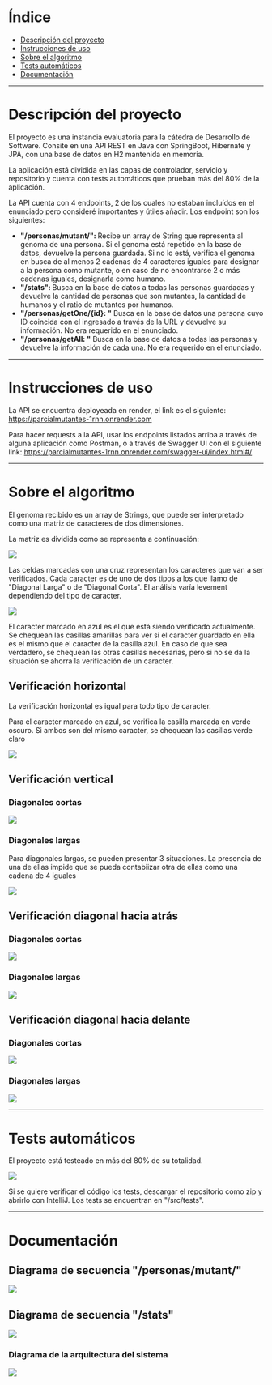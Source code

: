 <div>
  <h1>Índice</h1>
  <ul>
    <li><a href="#descripci%C3%B3n-del-proyecto">Descripción del proyecto</a></li>
    <li><a href="#instrucciones-de-uso">Instrucciones de uso</a></li>
    <li><a href="#sobre-el-algoritmo">Sobre el algoritmo</a></li>
    <li><a href="#tests-autom%C3%A1ticos">Tests automáticos</a></li>
    <li><a href="https://github.com/L-LopezMartin/ParcialMutantes/edit/main/README.md#documentaci%C3%B3n">Documentación</a></li>
  </ul>
</div>


<div>
  <hr>
  <h1>Descripción del proyecto</h1>
  <p>El proyecto es una instancia evaluatoria para la cátedra de Desarrollo de Software. Consite en una API REST en Java con SpringBoot, Hibernate y JPA, con una base de datos en H2 mantenida en memoria.</p>
  <p>La aplicación está dividida en las capas de controlador, servicio y repositorio y cuenta con tests automáticos que prueban más del 80% de la aplicación.</p>
  <p>La API cuenta con 4 endpoints, 2 de los cuales no estaban incluídos en el enunciado pero consideré importantes y útiles añadir. Los endpoint son los siguientes:</p>
  <ul>
    <li><b>"/personas/mutant/": </b> Recibe un array de String que representa al genoma de una persona. Si el genoma está repetido en la base de datos, devuelve la persona guardada. Si no lo está, verifica el genoma en busca de al menos 2 cadenas de 4 caracteres iguales para designar a la persona como mutante, o en caso de no encontrarse 2 o más cadenas iguales, designarla como humano.</li>
    <li><b>"/stats": </b>Busca en la base de datos a todas las personas guardadas y devuelve la cantidad de personas que son mutantes, la cantidad de humanos y el ratio de mutantes por humanos.</li>
    <li><b>"/personas/getOne/{id}: "</b> Busca en la base de datos una persona cuyo ID coincida con el ingresado a través de la URL y devuelve su información. No era requerido en el enunciado.</li>
    <li><b>"/personas/getAll: "</b> Busca en la base de datos a todas las personas y devuelve la información de cada una. No era requerido en el enunciado.</li>
  </ul>
</div>


<div>
  <hr>
  <h1>Instrucciones de uso</h1>
  <p>La API se encuentra deployeada en render, el link es el siguiente: <a href="https://parcialmutantes-1rnn.onrender.com">https://parcialmutantes-1rnn.onrender.com</a> </p>
  <p>Para hacer requests a la API, usar los endpoints listados arriba a través de alguna aplicación como Postman, o a través de Swagger UI con el siguiente link: <a href="https://parcialmutantes-1rnn.onrender.com/swagger-ui/index.html#/">https://parcialmutantes-1rnn.onrender.com/swagger-ui/index.html#/</a></p>
</div>


<div>
  <hr>
  <h1>Sobre el algoritmo</h1>
  <p>El genoma recibido es un array de Strings, que puede ser interpretado como una matriz de caracteres de dos dimensiones.</p>
  <p>La matriz es dividida como se representa a continuación:</p>
  <img src="https://github.com/user-attachments/assets/9674c520-3227-4499-bf7b-0d41c1163a8f">
  <p>Las celdas marcadas con una cruz representan los caracteres que van a ser verificados. Cada caracter es de uno de dos tipos a los que llamo de "Diagonal Larga" o de "Diagonal Corta". El análisis varía levement dependiendo del tipo de caracter.</p>
  <img src="https://github.com/user-attachments/assets/a03ab997-6fde-4c42-8f58-2cbeb03fbf41">
  <p>El caracter marcado en azul es el que está siendo verificado actualmente. Se chequean las casillas amarillas para ver si el caracter guardado en ella es el mismo que el caracter de la casilla azul. En caso de que sea verdadero, se chequean las otras casillas necesarias, pero si no se da la situación se ahorra la verificación de un caracter.</p>
  <h2>Verificación horizontal</h2>
  <p>La verificación horizontal es igual para todo tipo de caracter.</p>
  <p>Para el caracter marcado en azul, se verifica la casilla marcada en verde oscuro. Si ambos son del mismo caracter, se chequean las casillas verde claro</p>
  <img src="https://github.com/user-attachments/assets/80f8fc4d-9c63-4008-af5b-4702af49ff37">
  <h2>Verificación vertical</h2>
  <h3>Diagonales cortas</h3>
  <img src="https://github.com/user-attachments/assets/1ef268f0-757f-4bf1-8b2f-557fd21e474d">
  <h3>Diagonales largas</h3>
  <p>Para diagonales largas, se pueden presentar 3 situaciones. La presencia de una de ellas impide que se pueda contabiizar otra de ellas como una cadena de 4 iguales</p>
  <img src="https://github.com/user-attachments/assets/9e1b326f-0428-46f6-aeb6-a2f29f6c3f28">
  <h2>Verificación diagonal hacia atrás</h2>
  <h3>Diagonales cortas</h3>
  <img src="https://github.com/user-attachments/assets/32cbf9dd-0407-4ff5-acb0-4b1c6af083a8">
  <h3>Diagonales largas</h3>
  <img src="https://github.com/user-attachments/assets/ef3c41e8-593b-47bb-aab5-b2bf0f45f32a">
  <h2>Verificación diagonal hacia delante</h2>
  <h3>Diagonales cortas</h3>
  <img src="https://github.com/user-attachments/assets/d8878207-95d8-47eb-97ff-99546f29c973">
  <h3>Diagonales largas</h3>
  <img src="https://github.com/user-attachments/assets/fe308854-0f99-4768-83b1-a91813715909">
</div>


<div>
  <hr>
  <h1>Tests automáticos</h1>
  <p>El proyecto está testeado en más del 80% de su totalidad.</p>
  <img src="https://github.com/user-attachments/assets/eaba2bd7-1f99-43f1-b06b-89342fd0a636">
  <p>Si se quiere verificar el código los tests, descargar el repositorio como zip y abrirlo con IntelliJ. Los tests se encuentran en "/src/tests".</p>
</div>


<div>
  <hr>
  <h1>Documentación</h1>
  <h2>Diagrama de secuencia "/personas/mutant/"</h2>
  <img src="https://github.com/user-attachments/assets/da589390-ee47-41c6-9e59-a9007d79debd">
  <h2>Diagrama de secuencia "/stats"</h2>
  <img src="https://github.com/user-attachments/assets/1d13f134-5d26-4297-879e-b0d4f0855fa5">
  <h3>Diagrama de la arquitectura del sistema</h3>
  <img src="https://github.com/user-attachments/assets/efc18cf8-3820-4d49-89e4-0b890bb90918">
</div>
